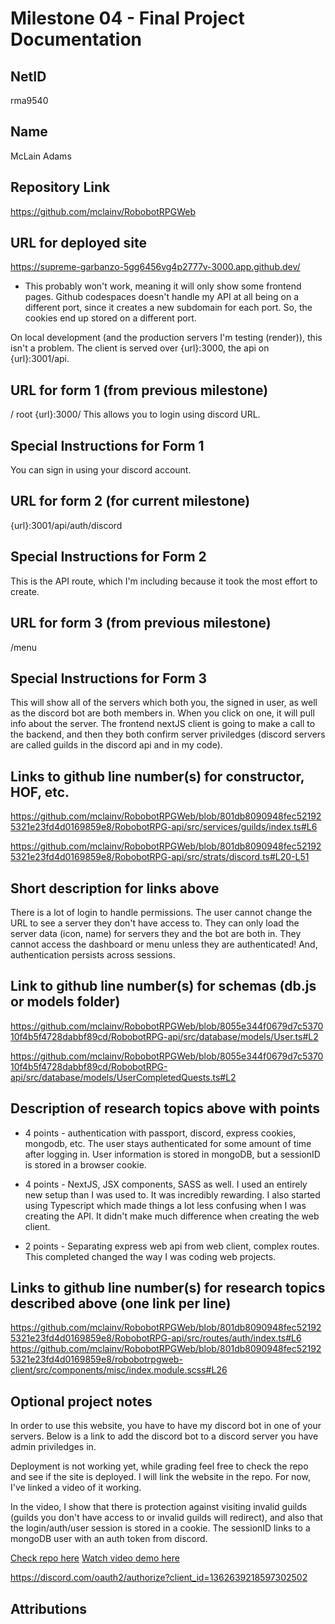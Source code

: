 Milestone 04 - Final Project Documentation
===

NetID
---
rma9540

Name
---
McLain Adams

Repository Link
---
https://github.com/mclainv/RobobotRPGWeb

URL for deployed site 
---

https://supreme-garbanzo-5gg6456vg4p2777v-3000.app.github.dev/
- This probably won't work, meaning it will only show some frontend pages. Github codespaces doesn't handle my API at all being on a different port, since it creates a new subdomain for each port. So, the cookies end up stored on a different port.

On local development (and the production servers I'm testing (render)), this isn't a problem. The client is served over {url}:3000, the api on {url}:3001/api.

URL for form 1 (from previous milestone) 
---

/
root
{url}:3000/
This allows you to login using discord URL.

Special Instructions for Form 1
---

You can sign in using your discord account.

URL for form 2 (for current milestone)
---
{url}:3001/api/auth/discord

Special Instructions for Form 2
---
This is the API route, which I'm including because it took the most effort to create.

URL for form 3 (from previous milestone) 
---

/menu

Special Instructions for Form 3
---
This will show all of the servers which both you, the signed in user, as well as the discord bot are both members in. When you click on one, it will pull info about the server. The frontend nextJS client is going to make a call to the backend, and then they both confirm server priviledges (discord servers are called guilds in the discord api and in my code).

Links to github line number(s) for constructor, HOF, etc.
---
https://github.com/mclainv/RobobotRPGWeb/blob/801db8090948fec521925321e23fd4d0169859e8/RobobotRPG-api/src/services/guilds/index.ts#L6

https://github.com/mclainv/RobobotRPGWeb/blob/801db8090948fec521925321e23fd4d0169859e8/RobobotRPG-api/src/strats/discord.ts#L20-L51

Short description for links above
---
There is a lot of login to handle permissions. The user cannot change the URL to see a server they don't have access to. They can only load the server data (icon, name) for servers they and the bot are both in. They cannot access the dashboard or menu unless they are authenticated! And, authentication persists across sessions.

Link to github line number(s) for schemas (db.js or models folder)
---
https://github.com/mclainv/RobobotRPGWeb/blob/8055e344f0679d7c537010f4b5f4728dabbf89cd/RobobotRPG-api/src/database/models/User.ts#L2

https://github.com/mclainv/RobobotRPGWeb/blob/8055e344f0679d7c537010f4b5f4728dabbf89cd/RobobotRPG-api/src/database/models/UserCompletedQuests.ts#L2

Description of research topics above with points
---
- 4 points - authentication with passport, discord, express cookies, mongodb, etc. The user stays authenticated for some amount of time after logging in. User information is stored in mongoDB, but a sessionID is stored in a browser cookie. 

- 4 points - NextJS, JSX components, SASS as well. I used an entirely new setup than I was used to. It was incredibly rewarding. I also started using Typescript which made things a lot less confusing when I was creating the API. It didn't make much difference when creating the web client.

- 2 points - Separating express web api from web client, complex routes. This completed changed the way I was coding web projects.

Links to github line number(s) for research topics described above (one link per line)
---
https://github.com/mclainv/RobobotRPGWeb/blob/801db8090948fec521925321e23fd4d0169859e8/RobobotRPG-api/src/routes/auth/index.ts#L6
https://github.com/mclainv/RobobotRPGWeb/blob/801db8090948fec521925321e23fd4d0169859e8/robobotrpgweb-client/src/components/misc/index.module.scss#L26

Optional project notes 
--- 
In order to use this website, you have to have my discord bot in one of your servers. Below is a link to add the discord bot to a discord server you have admin priviledges in.

Deployment is not working yet, while grading feel free to check the repo and see if the site is deployed. I will link the website in the repo. For now, I've linked a video of it working.

In the video, I show that there is protection against visiting invalid guilds (guilds you don't have access to or invalid guilds will redirect), and also that the login/auth/user session is stored in a cookie. The sessionID links to a mongoDB user with an auth token from discord.

[Check repo here](https://github.com/mclainv/RobobotRPGWeb)
[Watch video demo here](workingVideo.mp4)

https://discord.com/oauth2/authorize?client_id=1362639218597302502


Attributions
---
